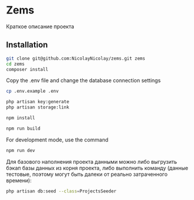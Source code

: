 # Zems

Краткое описание проекта

## Installation

```bash
git clone git@github.com:NicolayNicolay/zems.git zems
cd zems
composer install
```

Copy the .env file and change the database connection settings

```bash
cp .env.example .env
```

```bash
php artisan key:generate
php artisan storage:link
```

```bash
npm install
```

```bash
npm run build
```

For development mode, use the command

```bash
npm run dev
```
Для базового наполнения проекта данными можно либо выгрузить бэкап базы данных из корня проекта, либо выполнить команду (данные тестовые, поэтому могут быть далеки от реально затраченного времени):
```bash
php artisan db:seed --class=ProjectsSeeder
```

